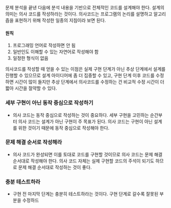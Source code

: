 문제 분석을 끝낸 다음에 분석 내용을 기반으로 전체적인 코드를 설계해야 한다. 설계의 의미는 의사 코드를 작성하라는 것이다. 의사코드는 프로그램의 논리를 설명하고 알고리즘을 표현하기 위해 작성한 일종의 지침이라 보면 된다.

#### 원칙

1. 프로그래밍 언어로 작성하면 안 됨
2. 일반인도 이해할 수 있는 자연어로 작성해야 함
3. 일정한 형식이 없음

의사코드를 작성할 때 얻을 수 있는 이점은 실제 구현 단계가 아닌 추상 단계에서 설계를 진행할 수 있으므로 설계 아이디어에 좀 더 집중할 수 있고, 구현 단계 이후 코드를 수정하면 시간이 많이 들지만 추상 단계에서 의사코드를 수정하는 건 비교적 수정 시간이 더 짧아 시간을 절약할 수 있다.
### 세부 구현이 아닌 동작 중심으로 작성하기

- 의사 코드는 동작 중심으로 작성하는 것이 중요하다. 세부 구현을 고민하는 순간부터 의사 코드는 설계가 아닌 구현이 주 목표가 된다. 의사 코드는 구현이 아닌 설계를 위한 것이기 때문에 동작 중심으로 작성해야 한다.

### 문제 해결 순서로 작성해라

- 의사 코드가 완성되면 이를 토대로 코드를 구현할 것이므로 의사 코드는 문제 해결 순서대로 작성해야 한다. 의사 코드 자체는 실제 구현할 코드의 주석이 되기도 하므로 문제 해결 순서대로 작성하는 것이 좋다.

### 충분 테스트하라

- 구현 전 마지막 단계는 충분히 테스트하라는 것이다. 구현 단계로 갈수록 잘못된 부분을 수정하드
